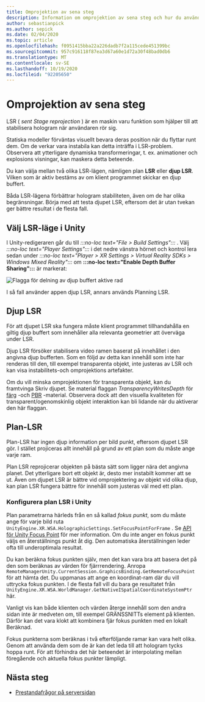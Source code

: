 ```yaml
---
title: Omprojektion av sena steg
description: Information om omprojektion av sena steg och hur du använder den.
author: sebastianpick
ms.author: sepick
ms.date: 02/04/2020
ms.topic: article
ms.openlocfilehash: f0951415bba22a226dadb7f2a115cede451399bc
ms.sourcegitcommit: 957c916118f87ea3d67a60e1d72a30f48bad0db6
ms.translationtype: MT
ms.contentlocale: sv-SE
ms.lasthandoff: 10/19/2020
ms.locfileid: "92205650"
---
```

# <a name="late-stage-reprojection"></a>Omprojektion av sena steg

LSR ( *sent Stage reprojection* ) är en maskin varu funktion som hjälper till att stabilisera hologram när användaren rör sig.

Statiska modeller förväntas visuellt bevara deras position när du flyttar runt dem. Om de verkar vara instabila kan detta inträffa i LSR-problem. Observera att ytterligare dynamiska transformeringar, t. ex. animationer och explosions visningar, kan maskera detta beteende.

Du kan välja mellan två olika LSR-lägen, nämligen plan **LSR** eller **djup LSR**. Vilken som är aktiv bestäms av om klient programmet skickar en djup buffert.

Båda LSR-lägena förbättrar hologram stabiliteten, även om de har olika begränsningar. Börja med att testa djupet LSR, eftersom det är utan tvekan ger bättre resultat i de flesta fall.

## <a name="choose-lsr-mode-in-unity"></a>Välj LSR-läge i Unity

I Unity-redigeraren går du till *:::no-loc text="File > Build Settings":::* . Välj *:::no-loc text="Player Settings":::* i det nedre vänstra hörnet och kontrol lera sedan under *:::no-loc text="Player > XR Settings > Virtual Reality SDKs > Windows Mixed Reality":::* om **:::no-loc text="Enable Depth Buffer Sharing":::** är markerat:

![Flagga för delning av djup buffert aktive rad](./media/unity-depth-buffer-sharing-enabled.png)

I så fall använder appen djup LSR, annars används Planning LSR.

## <a name="depth-lsr"></a>Djup LSR

För att djupet LSR ska fungera måste klient programmet tillhandahålla en giltig djup buffert som innehåller alla relevanta geometrier att överväga under LSR.

Djup LSR försöker stabilisera video ramen baserat på innehållet i den angivna djup bufferten. Som en följd av detta kan innehåll som inte har renderas till den, till exempel transparenta objekt, inte justeras av LSR och kan visa instabilitets-och omprojektions artefakter. 

Om du vill minska omprojektionen för transparenta objekt, kan du framtvinga Skriv djupet. Se material flaggan *TransparencyWritesDepth* för [färg](color-materials.md) -och [PBR](pbr-materials.md) -material. Observera dock att den visuella kvaliteten för transparent/ogenomskinlig objekt interaktion kan bli lidande när du aktiverar den här flaggan.

## <a name="planar-lsr"></a>Plan-LSR

Plan-LSR har ingen djup information per bild punkt, eftersom djupet LSR gör. I stället projiceras allt innehåll på grund av ett plan som du måste ange varje ram.

Plan LSR reprojicerar objekten på bästa sätt som ligger nära det angivna planet. Det ytterligare bort ett objekt är, desto mer instabilt kommer att se ut. Även om djupet LSR är bättre vid omprojektering av objekt vid olika djup, kan plan LSR fungera bättre för innehåll som justeras väl med ett plan.

### <a name="configure-planar-lsr-in-unity"></a>Konfigurera plan LSR i Unity

Plan parametrarna härleds från en så kallad *fokus punkt*, som du måste ange för varje bild ruta `UnityEngine.XR.WSA.HolographicSettings.SetFocusPointForFrame` . Se [API för Unity Focus Point](/windows/mixed-reality/focus-point-in-unity) för mer information. Om du inte anger en fokus punkt väljs en återställnings punkt åt dig. Den automatiska återställningen leder ofta till underoptimala resultat.

Du kan beräkna fokus punkten själv, men det kan vara bra att basera det på den som beräknas av värden för fjärrrendering. Anropa `RemoteManagerUnity.CurrentSession.GraphicsBinding.GetRemoteFocusPoint` för att hämta det. Du uppmanas att ange en koordinat-ram där du vill uttrycka fokus punkten. I de flesta fall vill du bara ge resultatet från `UnityEngine.XR.WSA.WorldManager.GetNativeISpatialCoordinateSystemPtr` här.

Vanligt vis kan både klienten och värden återge innehåll som den andra sidan inte är medveten om, till exempel GRÄNSSNITTs element på klienten. Därför kan det vara klokt att kombinera fjär fokus punkten med en lokalt Beräknad.

Fokus punkterna som beräknas i två efterföljande ramar kan vara helt olika. Genom att använda dem som de är kan det leda till att hologram tycks hoppa runt. För att förhindra det här beteendet är interpolating mellan föregående och aktuella fokus punkter lämpligt.

## <a name="next-steps"></a>Nästa steg

* [Prestandafrågor på serversidan](performance-queries.md)